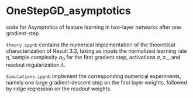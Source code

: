 # OneStepGD_asymptotics
code for Asymptotics of feature learning in two-layer networks after one gradient-step


$\texttt{theory.ipynb}$ contains the numerical implementation of the theoretical characterization of Result 3.3, taking as inputs the normalized learning rate $\tilde{\eta}$, sample complexity $\alpha_0$ for the first gradient step, activations $\sigma,\sigma_\star$, and readout regularization $\lambda$.

$\texttt{Simulations.ipynb}$ implement the corresponding numerical experiments, namely one large gradient-descent step on the first layer weights, followed by ridge regression on the readout weights.
